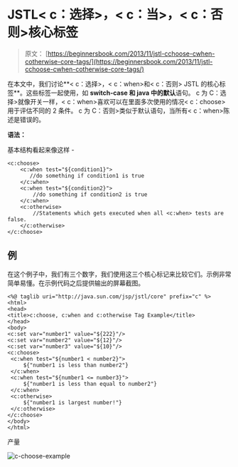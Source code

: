 # JSTL&lt; c：选择&gt;，&lt; c：当&gt;，&lt; c：否则&gt;核心标签

> 原文： [https://beginnersbook.com/2013/11/jstl-cchoose-cwhen-cotherwise-core-tags/](https://beginnersbook.com/2013/11/jstl-cchoose-cwhen-cotherwise-core-tags/)

在本文中，我们讨论**&lt; c：选择&gt;，&lt; c：when&gt;和&lt; c：否则&gt; JSTL 的核心标签**。这些标签一起使用，如 **switch-case 和 java 中的默认**语句。 c 为 C：选择&GT;就像开关一样，&lt; c：when&gt;喜欢可以在里面多次使用的情况&lt; c：choose&gt;用于评估不同的 2 条件。 c 为 C：否则&GT;类似于默认语句，当所有&lt; c：when&gt;陈述是错误的。

**语法：**

基本结构看起来像这样 -

```
<c:choose>
    <c:when test="${condition1}">
       //do something if condition1 is true
    </c:when>
    <c:when test="${condition2}">
        //do something if condition2 is true
    </c:when>
    <c:otherwise>
        //Statements which gets executed when all <c:when> tests are false.
    </c:otherwise>
</c:choose>
```

## 例

在这个例子中，我们有三个数字，我们使用这三个核心标记来比较它们。示例非常简单易懂。在示例代码之后提供输出的屏幕截图。

```
<%@ taglib uri="http://java.sun.com/jsp/jstl/core" prefix="c" %>
<html>
<head>
<title>c:choose, c:when and c:otherwise Tag Example</title>
</head>
<body>
<c:set var="number1" value="${222}"/>
<c:set var="number2" value="${12}"/>
<c:set var="number3" value="${10}"/>
<c:choose>
 <c:when test="${number1 < number2}">
     ${"number1 is less than number2"}
 </c:when>
 <c:when test="${number1 <= number3}">
     ${"number1 is less than equal to number2"}
 </c:when>
 <c:otherwise>
     ${"number1 is largest number!"}
 </c:otherwise>
</c:choose>
</body>
</html>
```

产量

![c-choose-example](../Images/9893eeb2d3914319bfc614b6f368f962.jpg)